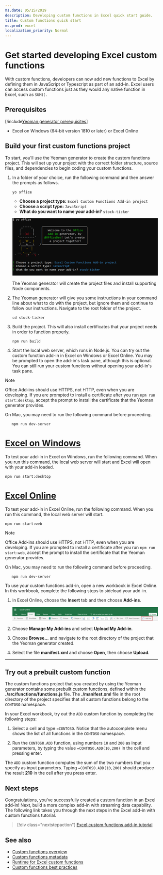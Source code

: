 ```yaml
---
ms.date: 05/15/2019
description: Developing custom functions in Excel quick start guide.
title: Custom functions quick start
ms.prod: excel
localization_priority: Normal
---
```


# Get started developing Excel custom functions

With custom functions, developers can now add new functions to Excel by defining them in JavaScript or Typescript as part of an add-in. Excel users can access custom functions just as they would any native function in Excel, such as `SUM()`.

## Prerequisites

[!include[Yeoman generator prerequisites](../includes/quickstart-yo-prerequisites.md)]

* Excel on Windows (64-bit version 1810 or later) or Excel Online

## Build your first custom functions project

To start, you'll use the Yeoman generator to create the custom functions project. This will set up your project with the correct folder structure, source files, and dependencies to begin coding your custom functions.

1. In a folder of your choice, run the following command and then answer the prompts as follows.

    ```command&nbsp;line
    yo office
    ```

    - **Choose a project type:** `Excel Custom Functions Add-in project`
    - **Choose a script type:** `JavaScript`
    - **What do you want to name your add-in?** `stock-ticker`

    ![Yeoman generator for Office Add-ins prompts for custom functions](../images/UpdatedYoOfficePrompt.png)

    The Yeoman generator will create the project files and install supporting Node components.

2. The Yeoman generator will give you some instructions in your command line about what to do with the project, but ignore them and continue to follow our instructions. Navigate to the root folder of the project.

    ```command&nbsp;line
    cd stock-ticker
    ```

3. Build the project. This will also install certificates that your project needs in order to function properly. 

    ```command&nbsp;line
    npm run build
    ```

4. Start the local web server, which runs in Node.js. You can try out the custom function add-in in Excel on Windows or Excel Online. You may be prompted to open the add-in's task pane, although this is optional. You can still run your custom functions without opening your add-in's task pane.

> [!NOTE]
> Office Add-ins should use HTTPS, not HTTP, even when you are developing. If you are prompted to install a certificate after you run `npm run start:desktop`, accept the prompt to install the certificate that the Yeoman generator provides.
>
> On Mac, you may need to run the following command before proceeding.
> ```command&nbsp;line
>    npm run dev-server
>    ```

# [Excel on Windows](#tab/excel-windows)

To test your add-in in Excel on Windows, run the following command. When you run this command, the local web server will start and Excel will open with your add-in loaded.

```command&nbsp;line
npm run start:desktop
```

# [Excel Online](#tab/excel-online)

To test your add-in in Excel Online, run the following command. When you run this command, the local web server will start.

```command&nbsp;line
npm run start:web
```

> [!NOTE]
> Office Add-ins should use HTTPS, not HTTP, even when you are developing. If you are prompted to install a certificate after you run `npm run start:web`, accept the prompt to install the certificate that the Yeoman generator provides.
>
> On Mac, you may need to run the following command before proceeding.
> ```command&nbsp;line
>    npm run dev-server
>    ```

To use your custom functions add-in, open a new workbook in Excel Online. In this workbook, complete the following steps to sideload your add-in.

1. In Excel Online, choose the **Insert** tab and then choose **Add-ins**.

   ![Insert ribbon in Excel Online with the My Add-ins icon highlighted](../images/excel-cf-online-register-add-in-1.png)
   
2. Choose **Manage My Add-ins** and select **Upload My Add-in**.

3. Choose **Browse...** and navigate to the root directory of the project that the Yeoman generator created.

4. Select the file **manifest.xml** and choose **Open**, then choose **Upload**.

---

## Try out a prebuilt custom function

The custom functions project that you created by using the Yeoman generator contains some prebuilt custom functions, defined within the **./src/functions/functions.js** file. The **./manifest.xml** file in the root directory of the project specifies that all custom functions belong to the `CONTOSO` namespace.

In your Excel workbook, try out the `ADD` custom function by completing the following steps:

1. Select a cell and type `=CONTOSO`. Notice that the autocomplete menu shows the list of all functions in the `CONTOSO` namespace.

2. Run the `CONTOSO.ADD` function, using numbers `10` and `200` as input parameters, by typing the value `=CONTOSO.ADD(10,200)` in the cell and pressing enter.

The `ADD` custom function computes the sum of the two numbers that you specify as input parameters. Typing `=CONTOSO.ADD(10,200)` should produce the result **210** in the cell after you press enter.

## Next steps

Congratulations, you've successfully created a custom function in an Excel add-in! Next, build a more complex add-in with streaming data capability. The following link takes you through the next steps in the Excel add-in with custom functions tutorial.

> [!div class="nextstepaction"]
> [Excel custom functions add-in tutorial](../tutorials/excel-tutorial-create-custom-functions.md#create-a-custom-function-that-requests-data-from-the-web
)

## See also

* [Custom functions overview](../excel/custom-functions-overview.md)
* [Custom functions metadata](../excel/custom-functions-json.md)
* [Runtime for Excel custom functions](../excel/custom-functions-runtime.md)
* [Custom functions best practices](../excel/custom-functions-best-practices.md)
